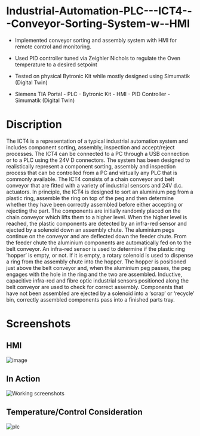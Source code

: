 # Industrial-Automation-PLC---ICT4---Conveyor-Sorting-System-w--HMI

- Implemented conveyor sorting and assembly system with HMI for remote control and monitoring. 
- Used PID controller tuned via Zeighler Nichols to regulate the Oven temperature to a desired setpoint
- Tested on physical Bytronic Kit while mostly designed using Simumatik (Digital Twin) 

- Siemens TIA Portal - PLC - Bytronic Kit - HMI - PID Controller - Simumatik (Digital Twin) 

# Discription   
The ICT4 is a representation of a typical industrial automation system and includes component sorting, assembly, inspection and accept/reject processes. The ICT4 can be connected to a PC through a USB connection or to a PLC using the 24V D connectors. The system has been designed to realistically represent a component sorting, assembly and inspection process that can be controlled from a PC and virtually any PLC that is commonly available. The ICT4 consists of a chain conveyor and belt conveyor that are fitted with a variety of industrial sensors and 24V d.c. actuators. In principle, the ICT4 is designed to sort an aluminium peg from a plastic ring, assemble the ring on top of the peg and then determine whether they have been correctly assembled before either accepting or rejecting the part. The components are initially randomly placed on the chain conveyor which lifts them to a higher level. When the higher level is reached, the plastic components are detected by an infra-red sensor and ejected by a solenoid down an assembly chute. The aluminium pegs continue on the conveyor and are deflected down the feeder chute. From the feeder chute the aluminium components are automatically fed on to the belt conveyor. An infra-red sensor is used to determine if the plastic ring ‘hopper’ is empty, or not. If it is empty, a rotary solenoid is used to dispense a ring from the assembly chute into the hopper. The hopper is positioned just above the belt conveyor and, when the aluminium peg passes, the peg engages with the hole in the ring and the two are assembled. Inductive, capacitive infra-red and fibre optic industrial sensors positioned along the belt conveyor are used to check for correct assembly. Components that have not been assembled are ejected by a solenoid into a ‘scrap’ or ‘recycle’ bin, correctly assembled components pass into a finished parts tray.

# Screenshots 
## HMI 

![image](https://user-images.githubusercontent.com/42310216/146128267-f4543fa7-d1ea-4220-bd41-74967586e9d5.png)


## In Action 

![Working screenshots](https://user-images.githubusercontent.com/42310216/146128308-b1a1e105-8966-46fd-8b58-6b32c1e17778.PNG)


## Temperature/Control Consideration 

![plc](https://user-images.githubusercontent.com/42310216/146128367-2e26adb7-d554-43be-af2d-2f85b36ddac1.PNG)
